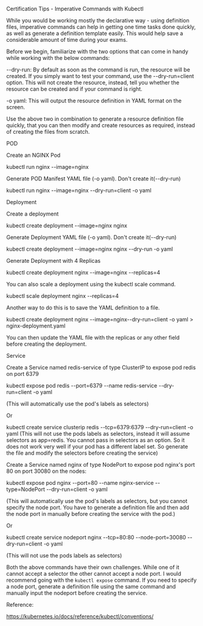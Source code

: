 Certification Tips - Imperative Commands with Kubectl

While you would be working mostly the declarative way - using definition files, imperative commands can help in getting one time tasks done quickly, as well as generate a definition template easily. This would help save a considerable amount of time during your exams.

Before we begin, familiarize with the two options that can come in handy while working with the below commands:

--dry-run: By default as soon as the command is run, the resource will be created. If you simply want to test your command, use the --dry-run=client option. This will not create the resource, instead, tell you whether the resource can be created and if your command is right.

-o yaml: This will output the resource definition in YAML format on the screen.


Use the above two in combination to generate a resource definition file quickly, that you can then modify and create resources as required, instead of creating the files from scratch.


POD

Create an NGINX Pod

kubectl run nginx --image=nginx


Generate POD Manifest YAML file (-o yaml). Don't create it(--dry-run)

kubectl run nginx --image=nginx  --dry-run=client -o yaml


Deployment

Create a deployment

kubectl create deployment --image=nginx nginx


Generate Deployment YAML file (-o yaml). Don't create it(--dry-run)

kubectl create deployment --image=nginx nginx --dry-run -o yaml


Generate Deployment with 4 Replicas

kubectl create deployment nginx --image=nginx --replicas=4


You can also scale a deployment using the kubectl scale command.

kubectl scale deployment nginx --replicas=4


Another way to do this is to save the YAML definition to a file.

kubectl create deployment nginx --image=nginx--dry-run=client -o yaml > nginx-deployment.yaml

You can then update the YAML file with the replicas or any other field before creating the deployment.


Service

Create a Service named redis-service of type ClusterIP to expose pod redis on port 6379

kubectl expose pod redis --port=6379 --name redis-service --dry-run=client -o yaml

(This will automatically use the pod's labels as selectors)

Or

kubectl create service clusterip redis --tcp=6379:6379 --dry-run=client -o yaml  (This will not use the pods labels as selectors, instead it will assume selectors as app=redis. You cannot pass in selectors as an option. So it does not work very well if your pod has a different label set. So generate the file and modify the selectors before creating the service)


Create a Service named nginx of type NodePort to expose pod nginx's port 80 on port 30080 on the nodes:

kubectl expose pod nginx --port=80 --name nginx-service --type=NodePort --dry-run=client -o yaml

(This will automatically use the pod's labels as selectors, but you cannot specify the node port. You have to generate a definition file and then add the node port in manually before creating the service with the pod.)

Or

kubectl create service nodeport nginx --tcp=80:80 --node-port=30080 --dry-run=client -o yaml

(This will not use the pods labels as selectors)

Both the above commands have their own challenges. While one of it cannot accept a selector the other cannot accept a node port. I would recommend going with the `kubectl expose` command. If you need to specify a node port, generate a definition file using the same command and manually input the nodeport before creating the service.


Reference:

https://kubernetes.io/docs/reference/kubectl/conventions/
